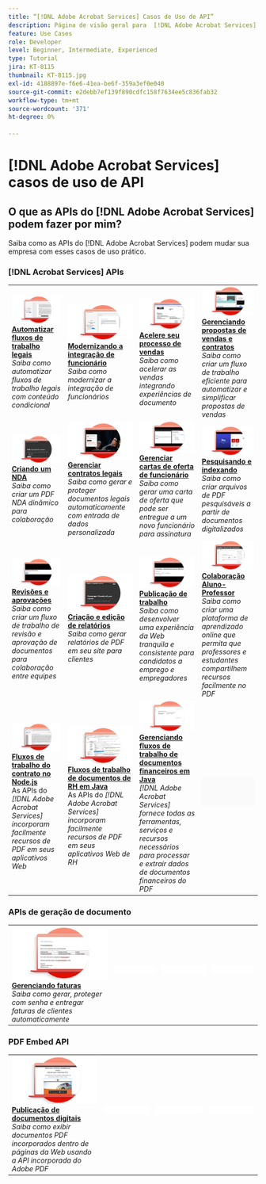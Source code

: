 ```yaml
---
title: “[!DNL Adobe Acrobat Services] Casos de Uso de API”
description: Página de visão geral para  [!DNL Adobe Acrobat Services] casos de uso de API
feature: Use Cases
role: Developer
level: Beginner, Intermediate, Experienced
type: Tutorial
jira: KT-8115
thumbnail: KT-8115.jpg
exl-id: 4188897e-f6e6-41ea-be6f-359a3ef0e040
source-git-commit: e2debb7ef139f890cdfc158f7634ee5c836fab32
workflow-type: tm+mt
source-wordcount: '371'
ht-degree: 0%

---
```


# [!DNL Adobe Acrobat Services] casos de uso de API

## O que as APIs do [!DNL Adobe Acrobat Services] podem fazer por mim?

Saiba como as APIs do [!DNL Adobe Acrobat Services] podem mudar sua empresa com esses casos de uso prático.

### [!DNL Acrobat Services] APIs

<table style="table-layout:fixed">
<tr>
  <td>
    <a href="automatelegalworkflows.md">
      <img alt="Automatizar fluxos de trabalho legais" src="assets/automatelegal_thumb.png" />
    </a>
    <div>
    <a href="automatelegalworkflows.md"><strong>Automatizar fluxos de trabalho legais</strong></a>
    </div>
    <em>Saiba como automatizar fluxos de trabalho legais com conteúdo condicional</em>
    <br>
  </td>
  <td>
      <a href="employeeonboarding.md">
        <img alt="Modernização da integração do funcionário" src="assets/employee_thumb.png" />
      </a>
      <div>
      <a href="employeeonboarding.md"><strong>Modernizando a integração de funcionário</strong></a>
      </div>
      <em>Saiba como modernizar a integração de funcionários</em>
      <br>
  </td>
  <td>
      <a href="acceleratesales.md">
        <img alt="Acelere seu processo de vendas" src="assets/accsales_thumb.png" />
      </a>
      <div>
      <a href="acceleratesales.md"><strong>Acelere seu processo de vendas</strong></a>
      </div>
      <em>Saiba como acelerar as vendas integrando experiências de documento</em>
      <br>
    </td>
    <td>
      <a href="sales.md">
        <img alt="Gerenciamento de propostas de vendas e contratos" src="assets/sales_thumb.png" />
      </a>
      <div>
      <a href="sales.md"><strong>Gerenciando propostas de vendas e contratos</strong></a>
      </div>
      <em>Saiba como criar um fluxo de trabalho eficiente para automatizar e simplificar propostas de vendas</em>
      <br>
    </td>
</tr>
<tr>
  <td>
    <a href="nda.md">
      <img alt="Criando um NDA" src="assets/nda_thumb.png" />
    </a>
    <div>
    <a href="nda.md"><strong>Criando um NDA</strong></a>
    </div>
    <em>Saiba como criar um PDF NDA dinâmico para colaboração</em>
    <br>
  </td>
  <td>
    <a href="legal.md">
      <img alt="Gerenciar contratos legais" src="assets/legal_thumb.png" />
    </a>
    <div>
    <a href="legal.md"><strong>Gerenciar contratos legais</strong></a>
    </div>
    <em>Saiba como gerar e proteger documentos legais automaticamente com entrada de dados personalizada</em>
    <br>
  </td>
  <td>
    <a href="offer.md">
      <img alt="Gerenciar cartas de oferta de funcionário" src="assets/offer_thumb.png" />
    </a>
    <div>
    <a href="offer.md"><strong>Gerenciar cartas de oferta de funcionário</strong></a>
    </div>
    <em>Saiba como gerar uma carta de oferta que pode ser entregue a um novo funcionário para assinatura</em>
    <br>
  </td>
  <td>
    <a href="searching.md">
      <img alt="Pesquisa e indexação" src="assets/searching_thumb.png" />
    </a>
    <div>
    <a href="searching.md"><strong>Pesquisando e indexando</strong></a>
    </div>
    <em>Saiba como criar arquivos de PDF pesquisáveis a partir de documentos digitalizados</em>
    <br>
  </td>
</tr>
<tr>
  <td>
    <a href="reviews.md">
      <img alt="Revisões e aprovações" src="assets/reviews_thumb.png" />
    </a>
    <div>
    <a href="reviews.md"><strong>Revisões e aprovações</strong></a>
    </div>
    <em>Saiba como criar um fluxo de trabalho de revisão e aprovação de documentos para colaboração entre equipes</em>
    <br>
  </td>
  <td>
    <a href="reportcreation.md">
      <img alt="Criação e edição de relatórios" src="assets/report_thumb.png" />
    </a>
    <div>
    <a href="reportcreation.md"><strong>Criação e edição de relatórios</strong></a>
    </div>
    <em>Saiba como gerar relatórios de PDF em seu site para clientes</em>
    <br>
  </td>
  <td>
    <a href="jobposting.md">
      <img alt="Lançamento de trabalho" src="assets/job_thumb.png" />
    </a>
    <div>
    <a href="jobposting.md"><strong>Publicação de trabalho</strong></a>
    </div>
    <em>Saiba como desenvolver uma experiência da Web tranquila e consistente para candidatos a emprego e empregadores</em>
    <br>
  </td>
  <td>
    <a href="educationcollab.md">
      <img alt="Colaboração Estudante-Professor" src="assets/edu_thumb.png" />
    </a>
    <div>
    <a href="educationcollab.md"><strong>Colaboração Aluno-Professor</strong></a>
    </div>
    <em>Saiba como criar uma plataforma de aprendizado online que permita que professores e estudantes compartilhem recursos facilmente no PDF</em>
    <br>
  </td>
</tr>
<tr>
  <td>
    <a href="AgreementWorkflowsNodejs.md">
      <img alt="Fluxos de trabalho do contrato no Node.js" src="assets/AWNjs_thumb.png" />
    </a>
    <div>
    <a href="AgreementWorkflowsNodejs.md"><strong>Fluxos de trabalho do contrato no Node.js</strong></a>
    </div>
    As APIs do <em>[!DNL Adobe Acrobat Services] incorporam facilmente recursos de PDF em seus aplicativos Web</em>
    <br>
  </td>
  <td>
    <a href="HRAgreementWorkflowsJava.md">
      <img alt="Fluxos de trabalho de documentos de RH em Java" src="assets/HRWJ_thumb.png" />
    </a>
    <div>
    <a href="HRAgreementWorkflowsJava.md"><strong>Fluxos de trabalho de documentos de RH em Java</strong></a>
    </div>
    As APIs do <em>[!DNL Adobe Acrobat Services] incorporam facilmente recursos de PDF em seus aplicativos Web de RH</em>
    <br>
  </td>
  <td>
    <a href="FinanceWorkflowsJava.md">
      <img alt="Gerenciamento de fluxos de trabalho de documentos financeiros em Java" src="assets/FAWJ_thumb.png" />
    </a>
    <div>
    <a href="FinanceWorkflowsJava.md"><strong>Gerenciando fluxos de trabalho de documentos financeiros em Java</strong></a>
    </div>
    <em>[!DNL Adobe Acrobat Services] fornece todas as ferramentas, serviços e recursos necessários para processar e extrair dados de documentos financeiros do PDF</em>
    <br>
  </td>
  <td>
    <img alt="Espaçador" src="../assets/GrayBanner_Placeholder.png" />
    <div>
    <br>
  </td>
</tr>
</table>

### APIs de geração de documento

<table style="table-layout:fixed">
<tr>
  <td>
    <a href="invoices.md">
      <img alt="Manuseando faturas" src="assets/invoices_thumb.png" />
    </a>
    <div>
    <a href="invoices.md"><strong>Gerenciando faturas</strong></a>
    </div>
    <em>Saiba como gerar, proteger com senha e entregar faturas de clientes automaticamente</em>
    <br>
  </td>
  <td>
    <img alt="Espaçador" src="../assets/WhiteBanner_Placeholder.png" />
    <div>
    <br>
  </td>
  <td>
    <img alt="Espaçador" src="../assets/WhiteBanner_Placeholder.png" />
    <div>
    <br>
  </td>
  <td>
    <img alt="Espaçador" src="../assets/WhiteBanner_Placeholder.png" />
    <div>
    <br>
  </td>
</tr>
</table>

### PDF Embed API

<table style="table-layout:fixed">
<tr>
   <td>
    <a href="ddppdfembedapi.md">
      <img alt="Publicação de documentos digitais" src="assets/ddp_thumb.png" />
    </a>
    <div>
    <a href="ddppdfembedapi.md"><strong>Publicação de documentos digitais</strong></a>
    </div>
    <em>Saiba como exibir documentos PDF incorporados dentro de páginas da Web usando a API incorporada do Adobe PDF</em>
    <br>
  </td>
  <td>
    <img alt="Espaçador" src="../assets/WhiteBanner_Placeholder.png" />
    <div>
    <br>
  </td>
  <td>
    <img alt="Espaçador" src="../assets/WhiteBanner_Placeholder.png" />
    <div>
    <br>
  </td>
  <td>
    <img alt="Espaçador" src="../assets/WhiteBanner_Placeholder.png" />
    <div>
    <br>
  </td>
</tr>
</table>